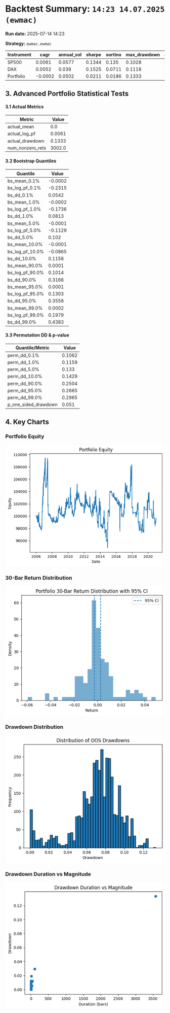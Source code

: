 # Backtest Summary: `14:23 14.07.2025 (ewmac)`

**Run date:** 2025-07-14 14:23

**Strategy:** `ewmac.ewmac`



| Instrument | cagr | annual_vol | sharpe | sortino | max_drawdown | avg_drawdown | avg_dd_duration | pf | expectancy | win_rate | std_daily | ret_5pct | ret_95pct |
| --- | --- | --- | --- | --- | --- | --- | --- | --- | --- | --- | --- | --- | --- |
| SP500 | 0.0061 | 0.0577 | 0.1344 | 0.135 | 0.1028 | 0.0294 | 26.876 | 1.0597 | 24.5414 | 3.29 | 0.0036 | -0.0054 | 0.0057 |
| DAX | 0.0052 | 0.039 | 0.1525 | 0.0711 | 0.1118 | 0.0358 | 28.0625 | 1.3436 | 471.1956 | 8.3871 | 0.0025 | -0.0007 | 0.0017 |
| Portfolio | -0.0002 | 0.0502 | 0.0211 | 0.0186 | 0.1333 | 0.0715 | 166.2174 | nan | 4.4549 | 0.5206 | 0.0032 | nan | nan |



## 3. Advanced Portfolio Statistical Tests

#### 3.1 Actual Metrics

| Metric | Value |
| --- | --- |
| actual_mean | 0.0 |
| actual_log_pf | 0.0061 |
| actual_drawdown | 0.1333 |
| num_nonzero_rets | 3002.0 |

#### 3.2 Bootstrap Quantiles

| Quantile | Value |
| --- | --- |
| bs_mean_0.1% | -0.0002 |
| bs_log_pf_0.1% | -0.2315 |
| bs_dd_0.1% | 0.0542 |
| bs_mean_1.0% | -0.0002 |
| bs_log_pf_1.0% | -0.1736 |
| bs_dd_1.0% | 0.0813 |
| bs_mean_5.0% | -0.0001 |
| bs_log_pf_5.0% | -0.1129 |
| bs_dd_5.0% | 0.102 |
| bs_mean_10.0% | -0.0001 |
| bs_log_pf_10.0% | -0.0865 |
| bs_dd_10.0% | 0.1158 |
| bs_mean_90.0% | 0.0001 |
| bs_log_pf_90.0% | 0.1014 |
| bs_dd_90.0% | 0.3166 |
| bs_mean_95.0% | 0.0001 |
| bs_log_pf_95.0% | 0.1303 |
| bs_dd_95.0% | 0.3558 |
| bs_mean_99.0% | 0.0002 |
| bs_log_pf_99.0% | 0.1979 |
| bs_dd_99.0% | 0.4383 |

#### 3.3 Permutation DD & p-value

| Quantile/Metric | Value |
| --- | --- |
| perm_dd_0.1% | 0.1062 |
| perm_dd_1.0% | 0.1159 |
| perm_dd_5.0% | 0.133 |
| perm_dd_10.0% | 0.1429 |
| perm_dd_90.0% | 0.2504 |
| perm_dd_95.0% | 0.2665 |
| perm_dd_99.0% | 0.2965 |
| p_one_sided_drawdown | 0.051 |



## 4. Key Charts

### Portfolio Equity

![Portfolio Equity](portfolio/portfolio_equity.png)



### 30-Bar Return Distribution

![30-Bar Return Distribution](portfolio/portfolio_30bar_return_distribution.png)



### Drawdown Distribution

![Drawdown Distribution](portfolio/drawdown_distribution.png)



### Drawdown Duration vs Magnitude

![Drawdown Duration vs Magnitude](portfolio/dd_duration_vs_magnitude.png)

